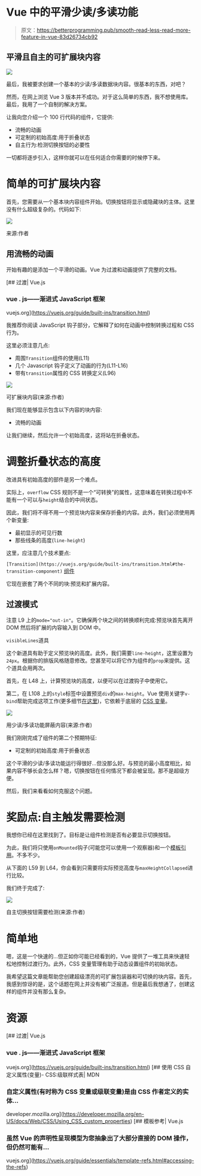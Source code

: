 # Vue 中的平滑少读/多读功能

> 原文：<https://betterprogramming.pub/smooth-read-less-read-more-feature-in-vue-83d26734cb92>

## 平滑且自主的可扩展块内容

![](img/dfc47efed1eff9e94895c06752b20591.png)

最后，我被要求创建一个基本的少读/多读数据块内容。很基本的东西，对吧？

然而，在网上浏览 Vue 3 版本并不成功。对于这么简单的东西，我不想使用库。最后，我用了一个自制的解决方案。

让我向您介绍一个 100 行代码的组件，它提供:

*   流畅的动画
*   可定制的初始高度:用于折叠状态
*   自主行为:检测切换按钮的必要性

一切都将逐步引入，这样你就可以在任何适合你需要的时候停下来。

# 简单的可扩展块内容

首先，您需要从一个基本块内容组件开始。切换按钮将显示或隐藏块的主体。这里没有什么超级复杂的。代码如下:

![](img/28c7974fd4971636bd1874794038024f.png)

来源:作者

## 用流畅的动画

开始有趣的是添加一个平滑的动画。Vue 为过渡和动画提供了完整的文档。

[](https://vuejs.org/guide/built-ins/transition.html) [## 过渡| Vue.js

### vue . js——渐进式 JavaScript 框架

vuejs.org](https://vuejs.org/guide/built-ins/transition.html) 

我推荐你阅读 JavaScript 钩子部分，它解释了如何在动画中控制转换过程和 CSS 行为。

这里必须注意几点:

*   周围`Transition`组件的使用(L11)
*   几个 Javascript 钩子定义了动画的行为(L11-L16)
*   带有`transition`属性的 CSS 转换定义(L96)

![](img/188224a0db694dd40195d91deb51354b.png)

可扩展块内容(来源:作者)

我们现在能够显示包含以下内容的块内容:

*   流畅的动画

让我们继续，然后允许一个初始高度，这将站在折叠状态。

# 调整折叠状态的高度

改进具有初始高度的部件是另一个难点。

实际上，`overflow` CSS 规则不是一个“可转换”的属性，这意味着在转换过程中不能有一个可以与`height`结合的中间状态。

因此，我们将不得不用一个预览块内容来保存折叠的内容。此外，我们必须使用两个新变量:

*   最初显示的可见行数
*   那些线条的高度(`line-height`)

这里，应注意几个技术要点:

`[Transition](https://vuejs.org/guide/built-ins/transition.html#the-transition-component)` [组件](https://vuejs.org/guide/built-ins/transition.html#the-transition-component)

它现在嵌套了两个不同的块:预览和扩展内容。

## **过渡模式**

注意 L9 上的`mode="out-in"`。它确保两个块之间的转换顺利完成:预览块首先离开 DOM 然后将扩展的内容输入到 DOM 中。

`visibleLines`道具

这个新道具有助于定义预览块的高度。此外，我们需要`line-height`，这里设置为`24px`。根据你的排版风格随意修改。您甚至可以将它作为组件的`prop`来提供。这个道具会用两次。

首先，在 L48 上，计算预览块的高度，以便可以在过渡钩子中使用它。

第二，在 L108 上的`style`标签中设置预览`div`的`max-height`。Vue 使用关键字`v-bind`帮助完成这项工作(更多细节[在这里](https://vuejs.org/api/sfc-css-features.html#v-bind-in-css))，它依赖于底层的 [CSS 变量](https://developer.mozilla.org/en-US/docs/Web/CSS/Using_CSS_custom_properties)。

![](img/16066711f6b3ecb2f15db30d00fd4a54.png)

用少读/多读功能屏蔽内容(来源:作者)

我们刚刚完成了组件的第二个预期特征:

*   可定制的初始高度:用于折叠状态

这个平滑的少读/多读功能运行得很好…但没那么好。与预览的最小高度相比，如果内容不够长会怎么样？嗯，切换按钮在任何情况下都会被呈现。那不是超级方便。

然后，我们来看看如何克服这个问题。

# 奖励点:自主触发需要检测

我想你已经在这里找到了。目标是让组件检测是否有必要显示切换按钮。

为此，我们将只使用`onMounted`钩子(可能您可以使用一个观察器)和一个[模板引用](https://vuejs.org/guide/essentials/template-refs.html#accessing-the-refs)。不多不少。

从下面的 L59 到 L64，你会看到只需要将实际预览高度与`maxHeightCollapsed`进行比较。

我们终于完成了:

![](img/2687400dc89888b6bc07c8d6fa1a95d5.png)

自主切换按钮需要检测(来源:作者)

# 简单地

嗯，这是一个快速的…但正如你可能已经看到的，Vue 提供了一堆工具来快速轻松地控制过渡行为。此外，CSS 变量管理有助于动态设置组件的初始状态。

我希望这篇文章能帮助您创建超级漂亮的可扩展包装器和可切换的块内容。首先，我感到惊讶的是，这个话题在网上并没有被广泛报道。但是最后我想通了，创建这样的组件并没有那么复杂。

# 资源

[](https://vuejs.org/guide/built-ins/transition.html) [## 过渡| Vue.js

### vue . js——渐进式 JavaScript 框架

vuejs.org](https://vuejs.org/guide/built-ins/transition.html) [](https://developer.mozilla.org/en-US/docs/Web/CSS/Using_CSS_custom_properties) [## 使用 CSS 自定义属性(变量)- CSS:级联样式表| MDN

### 自定义属性(有时称为 CSS 变量或级联变量)是由 CSS 作者定义的实体…

developer.mozilla.org](https://developer.mozilla.org/en-US/docs/Web/CSS/Using_CSS_custom_properties) [](https://vuejs.org/guide/essentials/template-refs.html#accessing-the-refs) [## 模板参考| Vue.js

### 虽然 Vue 的声明性呈现模型为您抽象出了大部分直接的 DOM 操作，但仍然可能有…

vuejs.org](https://vuejs.org/guide/essentials/template-refs.html#accessing-the-refs)